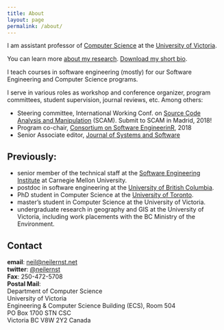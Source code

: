 ```yaml
---
title: About
layout: page
permalink: /about/
---
```


<!-- <img src="/images/neil-ernst-small.jpg" alt="My profile pic" class="l-img">
 -->
I am assistant professor of [Computer Science](http://www.uvic.ca/engineering/computerscience/index.php) at the [University of Victoria](http://www.uvic.ca). 

You can learn more [about my research](/research). [Download my short bio](bio-neil-short.txt).

I teach courses in software engineering (mostly) for our Software Engineering and Computer Science programs. 

I serve in various roles as workshop and conference organizer, program committees, student supervision, journal reviews, etc. Among others:

* Steering committee, International Working Conf. on [Source Code Analysis and Manipulation](http://www.ieee-scam.org) (SCAM). Submit to SCAM in Madrid, 2018!
* Program co-chair, [Consortium on Software EngineerinR](https://www.cser.ca), 2018
* Senior Associate editor, [Journal of Systems and Software](https://www.journals.elsevier.com/journal-of-systems-and-software)

## Previously:

<!--
    * Track co-chair, Negative results in Software Analysis, Evolution, and Reegineering, [SANER 2018](http://saner.unimol.it/). 
    * Program co-chair, [International Conf. on Software Architecture](http://icsa-conferences.org), 2018
    -->
* senior member of the technical staff at the [Software Engineering Institute](https://www.sei.cmu.edu) at Carnegie Mellon University.
* postdoc in software engineering at the [University of British Columbia](https://www.cs.ubc.ca).
* PhD student in Computer Science at the [University of Toronto](http://www.cs.utoronto.ca).
* master’s student in Computer Science at the University of Victoria.
* undergraduate research in geography and GIS at the University of Victoria, including work placements with the BC Ministry of the Environment.

## Contact
**email**: [neil@neilernst.net](mailto:neil@neilernst.net)<br/>
**twitter**: [@neilernst](https://twitter.com/neilernst)<br/>
**Fax**:  250-472-5708<br/>
**Postal Mail**:<br/>
Department of Computer Science<br/>
University of Victoria<br/>
Engineering & Computer Science Building (ECS), Room 504<br/>
PO Box 1700 STN CSC<br/>
Victoria BC V8W 2Y2 Canada
